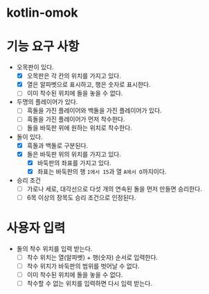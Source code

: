 # kotlin-omok

# 기능 요구 사항

- 오목판이 있다.
    - [x] 오목판은 각 칸의 위치를 가지고 있다.
    - [x] 열은 알파벳으로 표시하고, 행은 숫자로 표시한다.
    - [ ] 이미 착수된 위치에 돌을 놓을 수 없다.
- 두명의 플레이어가 있다.
    - [ ] 흑돌을 가진 플레이어와 백돌을 가진 플레이어가 있다.
    - [ ] 흑돌을 가진 플레이어가 먼저 착수한다.
    - [ ] 돌을 바둑판 위에 원하는 위치로 착수한다.
- 돌이 있다.
    - [x] 흑돌과 백돌로 구분된다.
    - [x] 돌은 바둑판 위의 위치를 가지고 있다.
        - [x] 바둑판의 좌표를 가지고 있다.
        - [x] 좌표는 바둑판의 행 `1에서 15`과 열 `A에서 O`까지이다.
- 승리 조건
    - [ ] 가로나 세로, 대각선으로 다섯 개의 연속된 돌을 먼저 만들면 승리한다.
    - [ ] 6목 이상의 장목도 승리 조건으로 인정된다.

# 사용자 입력

- 돌의 착수 위치를 입력 받는다.
    - [ ] 착수 위치는 열(알파벳) + 행(숫자) 순서로 입력한다.
    - [ ] 착수 위치가 바둑판의 범위를 벗어날 수 없다.
    - [ ] 이미 착수된 위치에 돌을 놓을 수 없다.
    - [ ] 착수할 수 없는 위치를 입력하면 다시 입력 받는다.